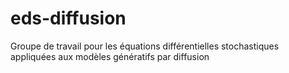 # eds-diffusion
Groupe de travail pour les équations différentielles stochastiques appliquées aux modèles génératifs par diffusion
